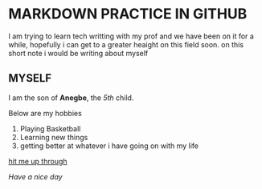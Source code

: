 # MARKDOWN PRACTICE IN GITHUB
I am trying to learn tech writting with my prof and we have been on it for a while, hopefully i can get to a greater heaight on this field soon.
on this short note i would be writing about myself 

## MYSELF
I am the son of **Anegbe**, the *5th* child.


Below are my hobbies 
1. Playing Basketball
2. Learning new things
3. getting better at whatever i have going on with my life

[hit me up through](https://medium.com/@godsdaygogdocs) 

*Have a nice day*


